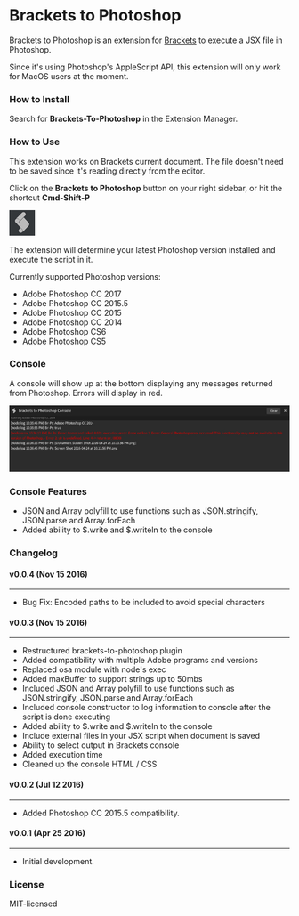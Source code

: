 # Brackets to Photoshop
Brackets to Photoshop is an extension for [Brackets](https://github.com/adobe/brackets/) to execute a JSX file in Photoshop.

Since it's using Photoshop's AppleScript API, this extension will only work for MacOS users at the moment.

### How to Install
Search for **Brackets-To-Photoshop** in the Extension Manager.

### How to Use
This extension works on Brackets current document. The file doesn't need to be saved since it's reading directly from the editor.

Click on the **Brackets to Photoshop** button on your right sidebar, or hit the shortcut **Cmd-Shift-P**

![br-ps-icon](https://raw.githubusercontent.com/JavierAroche/brackets-to-photoshop/master/images/br-ps-icon.jpg)

The extension will determine your latest Photoshop version installed and execute the script in it.

Currently supported Photoshop versions:

- Adobe Photoshop CC 2017
- Adobe Photoshop CC 2015.5
- Adobe Photoshop CC 2015
- Adobe Photoshop CC 2014
- Adobe Photoshop CS6
- Adobe Photoshop CS5

### Console

A console will show up at the bottom displaying any messages returned from Photoshop. Errors will display in red.

![br-ps-console](https://raw.githubusercontent.com/JavierAroche/brackets-to-photoshop/master/images/br-ps-console.jpg)

### Console Features

- JSON and Array polyfill to use functions such as JSON.stringify, JSON.parse and Array.forEach
- Added ability to $.write and $.writeln to the console

### Changelog

#### v0.0.4 (Nov 15 2016)
-----
*   Bug Fix: Encoded paths to be included to avoid special characters

#### v0.0.3 (Nov 15 2016)
-----
*   Restructured brackets-to-photoshop plugin
*   Added compatibility with multiple Adobe programs and versions
*   Replaced osa module with node's exec
*   Added maxBuffer to support strings up to 50mbs
*   Included JSON and Array polyfill to use functions such as JSON.stringify, JSON.parse and Array.forEach
*   Included console constructor to log information to console after the script is done executing
*   Added ability to $.write and $.writeln to the console
*   Include external files in your JSX script when document is saved
*   Ability to select output in Brackets console
*   Added execution time
*   Cleaned up the console HTML / CSS

#### v0.0.2 (Jul 12 2016)
-----
*   Added Photoshop CC 2015.5 compatibility.

#### v0.0.1 (Apr 25 2016)
-----
*   Initial development.

### License
MIT-licensed